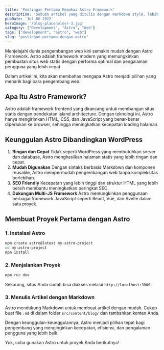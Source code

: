 ```yaml
---
title: 'Postingan Pertama Memakai Astro Framework'
description: 'Sebuah artikel yang ditulis dengan markdown style, lebih ringan daripada WordPress!'
pubDate: 'Jul 08 2022'
heroImage: '/blog-placeholder-3.jpg'
category: ["Development", "Astro", "Web"]
tags: ["development", "astro", "web"]
slug: "postingan-pertama-dengan-astro"
---
```



Menjelajahi dunia pengembangan web kini semakin mudah dengan Astro Framework. Astro adalah framework modern yang memungkinkan pembuatan situs web statis dengan performa optimal dan pengalaman pengguna yang lebih cepat. 

Dalam artikel ini, kita akan membahas mengapa Astro menjadi pilihan yang menarik bagi para pengembang web.

## Apa Itu Astro Framework?

Astro adalah framework frontend yang dirancang untuk membangun situs statis dengan pendekatan island architecture. Dengan teknologi ini, Astro hanya mengirimkan HTML, CSS, dan JavaScript yang benar-benar diperlukan ke browser, sehingga meningkatkan kecepatan loading halaman.

## Keunggulan Astro Dibandingkan WordPress

1. **Ringan dan Cepat** 
 Tidak seperti WordPress yang membutuhkan server dan database, Astro menghasilkan halaman statis yang lebih ringan dan cepat.
2. **Mudah Digunakan** 
 Dengan sintaks berbasis Markdown dan komponen reusable, Astro mempermudah pengembangan web tanpa kompleksitas berlebihan.
3. **SEO Friendly** 
 Kecepatan yang lebih tinggi dan struktur HTML yang lebih bersih membantu meningkatkan peringkat SEO.
4. **Dukungan Multi-JS Framework** 
 Astro memungkinkan penggunaan berbagai framework JavaScript seperti React, Vue, dan Svelte dalam satu proyek.


## Membuat Proyek Pertama dengan Astro

### 1. Instalasi Astro

```sh
npm create astro@latest my-astro-project
cd my-astro-project
npm install
```

### 2. Menjalankan Proyek

```sh
npm run dev
```

Sekarang, situs Anda sudah bisa diakses melalui `http://localhost:3000`.

### 3. Menulis Artikel dengan Markdown

Astro mendukung Markdown untuk membuat artikel dengan mudah. Cukup buat file `.md` di dalam folder `src/content/blog/` dan tambahkan konten Anda.

Dengan keunggulan-keunggulannya, Astro menjadi pilihan tepat bagi pengembang yang menginginkan kecepatan, efisiensi, dan pengalaman pengguna yang lebih baik. 

Yuk, coba gunakan Astro untuk proyek Anda berikutnya!

